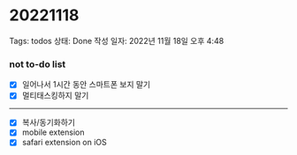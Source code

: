 # 20221118

Tags: todos
상태: Done
작성 일자: 2022년 11월 18일 오후 4:48

### not to-do list

- [x]  일어나서 1시간 동안 스마트폰 보지 말기
- [x]  멀티태스킹하지 말기

---

- [x]  복사/동기화하기
- [x]  mobile extension
- [x]  safari extension on iOS